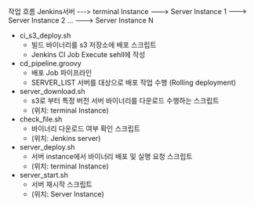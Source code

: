 
작업 흐름
Jenkins서버 ---> terminal Instance  ---> Server Instance 1
                                   ---> Server Instance 2
                                   ...
                                   ---> Server Instance N
                                 

* ci_s3_deploy.sh
  * 빌드 바이너리를 s3 저장소에 배포 스크립트
  * Jenkins CI Job Execute sehll에 작성
* cd_pipeline.groovy
  * 배포 Job 파이프라인
  * SERVER_LIST 서버를 대상으로 배포 작업 수행 (Rolling deployment)
* server_download.sh
  * s3로 부터 특정 버전 서버 바이너리를 다운로드 수행하는 스크립트
  * (위치: terminal Instance)
* check_file.sh
  * 바이너리 다운로드 여부 확인 스크립트
  * (위치: Jenkins server) 
* server_deploy.sh
  * 서버 instance에서 바이너리 배포 및 실행 요청 스크립트
  * (위치: terminal Instance)
* server_start.sh
  * 서버 재시작 스크립트
  * (위치: Server Instance)
